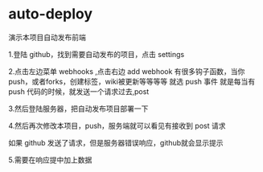# auto-deploy

演示本项目自动发布前端

1.登陆 github，找到需要自动发布的项目，点击 settings

2.点击左边菜单 webhooks ,点击右边 add webhook
有很多钩子函数，当你push，或者forks，创建标签，wiki被更新等等等等
就选 push 事件
就是每当有 push 代码的时候，就发送一个请求过去,post

3.然后登陆服务器，把自动发布项目部署一下

4.然后再次修改本项目，push，服务端就可以看见有接收到 post 请求

如果 github 发送了请求，但是服务器错误响应，github就会显示提示


5.需要在响应提中加上数据